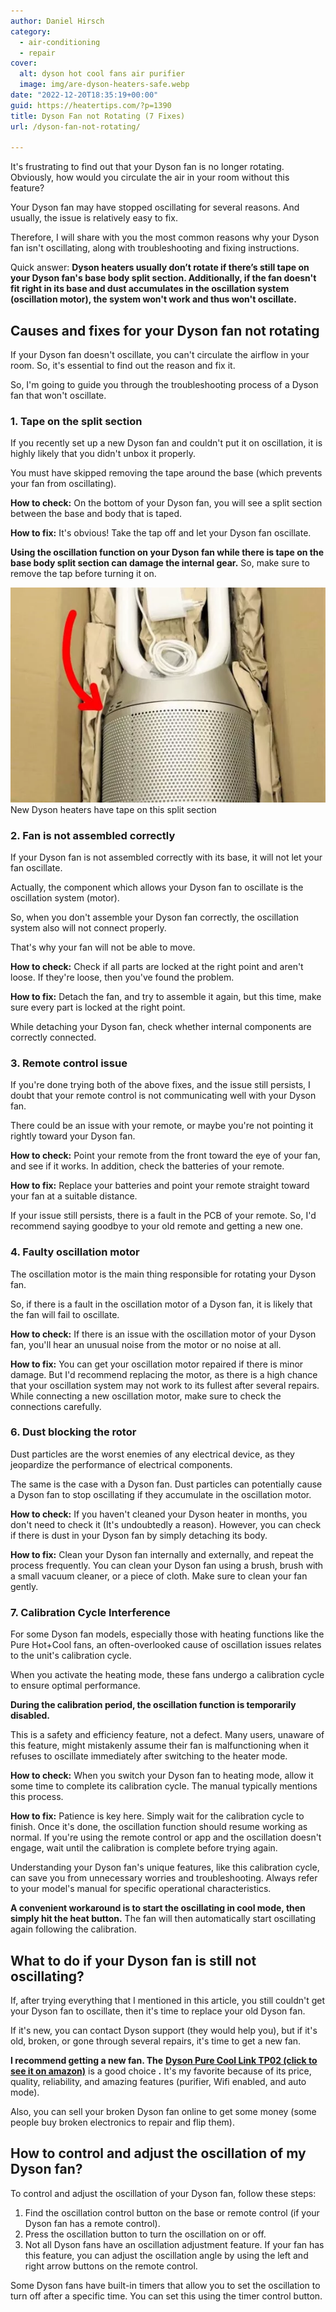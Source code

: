 ```yaml
---
author: Daniel Hirsch
category:
  - air-conditioning
  - repair
cover:
  alt: dyson hot cool fans air purifier
  image: img/are-dyson-heaters-safe.webp
date: "2022-12-20T18:35:19+00:00"
guid: https://heatertips.com/?p=1390
title: Dyson Fan not Rotating (7 Fixes)
url: /dyson-fan-not-rotating/

---
```

It's frustrating to find out that your Dyson fan is no longer rotating. Obviously, how would you circulate the air in your room without this feature?

Your Dyson fan may have stopped oscillating for several reasons. And usually, the issue is relatively easy to fix.

Therefore, I will share with you the most common reasons why your Dyson fan isn't oscillating, along with troubleshooting and fixing instructions.

Quick answer: **Dyson heaters usually don’t rotate if there’s still tape on your Dyson fan's base body split section. Additionally, if the fan doesn't fit right in its base and dust accumulates in the oscillation system (oscillation motor), the system won't work and thus won't oscillate.**

## Causes and fixes for your Dyson fan not rotating

If your Dyson fan doesn't oscillate, you can't circulate the airflow in your room. So, it's essential to find out the reason and fix it.

So, I'm going to guide you through the troubleshooting process of a Dyson fan that won't oscillate.

### 1\. Tape on the split section

If you recently set up a new Dyson fan and couldn't put it on oscillation, it is highly likely that you didn't unbox it properly.

You must have skipped removing the tape around the base (which prevents your fan from oscillating).

**How to check:** On the bottom of your Dyson fan, you will see a split section between the base and body that is taped.

**How to fix:** It's obvious! Take the tap off and let your Dyson fan oscillate.

**Using the oscillation function on your Dyson fan while there is tape on the base body split section can damage the internal gear.** So, make sure to remove the tap before turning it on.

![dyson fan split section](/img/dyson-fan-split-section.webp)New Dyson heaters have tape on this split section

### 2\. Fan is not assembled correctly

If your Dyson fan is not assembled correctly with its base, it will not let your fan oscillate.

Actually, the component which allows your Dyson fan to oscillate is the oscillation system (motor).

So, when you don't assemble your Dyson fan correctly, the oscillation system also will not connect properly.

That's why your fan will not be able to move.

**How to check:** Check if all parts are locked at the right point and aren't loose. If they're loose, then you've found the problem.

**How to fix:** Detach the fan, and try to assemble it again, but this time, make sure every part is locked at the right point.

While detaching your Dyson fan, check whether internal components are correctly connected.

### 3\. Remote control issue

If you're done trying both of the above fixes, and the issue still persists, I doubt that your remote control is not communicating well with your Dyson fan.

There could be an issue with your remote, or maybe you're not pointing it rightly toward your Dyson fan.

**How to check:** Point your remote from the front toward the eye of your fan, and see if it works. In addition, check the batteries of your remote.

**How to fix:** Replace your batteries and point your remote straight toward your fan at a suitable distance.

If your issue still persists, there is a fault in the PCB of your remote. So, I'd recommend saying goodbye to your old remote and getting a new one.

### 4\. Faulty oscillation motor

The oscillation motor is the main thing responsible for rotating your Dyson fan.

So, if there is a fault in the oscillation motor of a Dyson fan, it is likely that the fan will fail to oscillate.

**How to check:** If there is an issue with the oscillation motor of your Dyson fan, you'll hear an unusual noise from the motor or no noise at all.

**How to fix:** You can get your oscillation motor repaired if there is minor damage. But I'd recommend replacing the motor, as there is a high chance that your oscillation system may not work to its fullest after several repairs. While connecting a new oscillation motor, make sure to check the connections carefully.

### 6\. Dust blocking the rotor

Dust particles are the worst enemies of any electrical device, as they jeopardize the performance of electrical components.

The same is the case with a Dyson fan. Dust particles can potentially cause a Dyson fan to stop oscillating if they accumulate in the oscillation motor.

**How to check:** If you haven't cleaned your Dyson heater in months, you don't need to check it (It's undoubtedly a reason). However, you can check if there is dust in your Dyson fan by simply detaching its body.

**How to fix:** Clean your Dyson fan internally and externally, and repeat the process frequently. You can clean your Dyson fan using a brush, brush with a small vacuum cleaner, or a piece of cloth. Make sure to clean your fan gently.

### 7\. Calibration Cycle Interference

For some Dyson fan models, especially those with heating functions like the Pure Hot+Cool fans, an often-overlooked cause of oscillation issues relates to the unit's calibration cycle.

When you activate the heating mode, these fans undergo a calibration cycle to ensure optimal performance.

**During the calibration period, the oscillation function is temporarily disabled.**

This is a safety and efficiency feature, not a defect. Many users, unaware of this feature, might mistakenly assume their fan is malfunctioning when it refuses to oscillate immediately after switching to the heater mode.

**How to check:** When you switch your Dyson fan to heating mode, allow it some time to complete its calibration cycle. The manual typically mentions this process.

**How to fix:** Patience is key here. Simply wait for the calibration cycle to finish. Once it's done, the oscillation function should resume working as normal. If you're using the remote control or app and the oscillation doesn't engage, wait until the calibration is complete before trying again.

Understanding your Dyson fan's unique features, like this calibration cycle, can save you from unnecessary worries and troubleshooting. Always refer to your model's manual for specific operational characteristics.

**A convenient workaround is to start the oscillating in cool mode, then simply hit the heat button.** The fan will then automatically start oscillating again following the calibration.

## What to do if your Dyson fan is still not oscillating?

If, after trying everything that I mentioned in this article, you still couldn't get your Dyson fan to oscillate, then it's time to replace your old Dyson fan.

If it's new, you can contact Dyson support (they would help you), but if it's old, broken, or gone through several repairs, it's time to get a new fan.

**I recommend getting a new fan. The** [**Dyson Pure Cool Link TP02 (click to see it on amazon)**](https://www.amazon.com/dp/B01CRA5WP8?&linkCode=ll1&tag=heatertips-20&linkId=13be5679117068ff47c2c914f96722cf&language=en_US&ref_=as_li_ss_tl) is a good choice **.** It's my favorite because of its price, quality, reliability, and amazing features (purifier, Wifi enabled, and auto mode).

Also, you can sell your broken Dyson fan online to get some money (some people buy broken electronics to repair and flip them).

## How to control and adjust the oscillation of my Dyson fan?

To control and adjust the oscillation of your Dyson fan, follow these steps:

1. Find the oscillation control button on the base or remote control (if your Dyson fan has a remote control).
1. Press the oscillation button to turn the oscillation on or off.
1. Not all Dyson fans have an oscillation adjustment feature. If your fan has this feature, you can adjust the oscillation angle by using the left and right arrow buttons on the remote control.

Some Dyson fans have built-in timers that allow you to set the oscillation to turn off after a specific time. You can set this using the timer control button.
